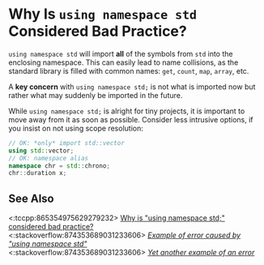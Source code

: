 # Why Is `using namespace std` Considered Bad Practice?

`using namespace std` will import **all** of the symbols from `std` into the enclosing namespace.
This can easily lead to name collisions, as the standard library is filled with common names:
`get`, `count`, `map`, `array`, etc.

A **key concern** with
`using namespace std;` is not what is imported now but rather what may suddenly be imported in the
future.

While `using namespace std;` is alright for tiny projects, it is important to move away from it as
soon as possible. Consider less intrusive options, if you insist on not using scope resolution:
```cpp
// OK: *only* import std::vector
using std::vector;
// OK: namespace alias
namespace chr = std::chrono;
chr::duration x;
```

## See Also

<:tccpp:865354975629279232>
[Why is "using namespace std;" considered bad practice?](https://64.github.io/cpp-faq/using-namespace-std/)  
<:stackoverflow:874353689031233606>
_[Example of error caused by "using namespace std"](https://stackoverflow.com/a/2712125/5740428)_  
<:stackoverflow:874353689031233606>
_[Yet another example of an error](https://stackoverflow.com/a/13402851/5740428)_
